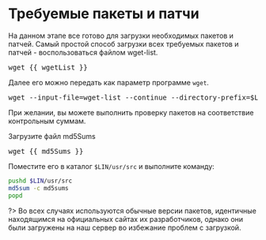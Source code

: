 # Требуемые пакеты и патчи

На данном этапе все готово для загрузки необходимых пакетов и патчей.
Самый простой способ загрузки всех требуемых пакетов и патчей - воспользоваться файлом <a :href="wgetList">wget-list</a>.

<pre>
wget {{ wgetList }}
</pre>

Далее его можно передать как параметр программе `wget`.

<pre>
wget --input-file=wget-list --continue --directory-prefix=$LIN/usr/src
</pre>

При желании, вы можете выполнить проверку пакетов на соответствие контрольным суммам.

Загрузите файл <a :href="md5Sums">md5Sums</a>

<pre>
wget {{ md5Sums }}
</pre>

Поместите его в каталог `$LIN/usr/src` и выполните команду:

```bash
pushd $LIN/usr/src
md5sum -c md5sums
popd
```

<script>
		new Vue({
		el: '#main',
		data: {
		wgetList: wgetList,
		md5Sums: md5Sums },
  })
</script>

?> Во всех случаях используются обычные версии пакетов, идентичные находящимся на официальных сайтах их разработчиков, однако они были загружены на наш сервер во избежание проблем с загрузкой.
